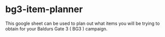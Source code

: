 # bg3-item-planner
This google sheet can be used to plan out what items you will be trying to obtain for your Baldurs Gate 3 ( BG3 ) campaign.
